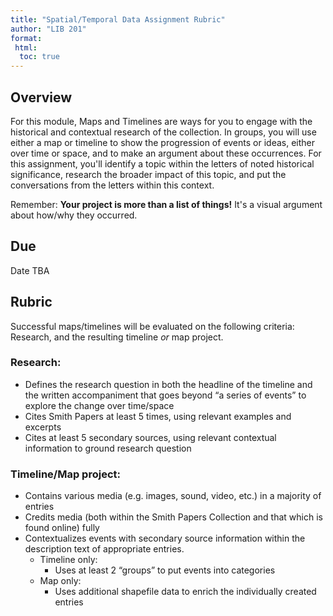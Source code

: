 ```yaml
---
title: "Spatial/Temporal Data Assignment Rubric"
author: "LIB 201"
format:
 html:
  toc: true 
--- 
```


## Overview
For this module, Maps and Timelines are ways for you to engage with the historical and contextual research of the collection. In groups, you will use either a map or timeline to show the progression of events or ideas, either over time or space, and to make an argument about these occurrences. For this assignment, you'll identify a topic within the letters of noted historical significance, research the broader impact of this topic, and put the conversations from the letters within this context.

Remember: **Your project is more than a list of things!** It's a visual argument about how/why they occurred.

## Due
Date TBA

## Rubric
Successful maps/timelines will be evaluated on the following criteria: Research, and the resulting timeline *or* map project.

### Research:
- Defines the research question in both the headline of the timeline and the written accompaniment that goes beyond “a series of events” to explore the change over time/space
- Cites Smith Papers at least 5 times, using  relevant examples and excerpts
- Cites at least 5 secondary sources, using relevant contextual information to ground research question

### Timeline/Map project:
- Contains various media (e.g. images, sound, video, etc.) in a majority of entries
- Credits media (both within the Smith Papers Collection and that which is found online) fully
- Contextualizes events with secondary source information within the description text of appropriate entries.
    - Timeline only:
        - Uses at least 2 “groups” to put events into categories
    - Map only: 
        - Uses additional shapefile data to enrich the individually created entries
